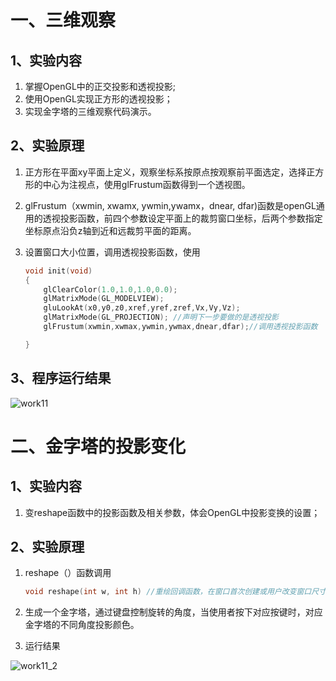 # 一、三维观察

## 1、实验内容

1. 掌握OpenGL中的正交投影和透视投影;
2. 使用OpenGL实现正方形的透视投影；
3. 实现金字塔的三维观察代码演示。

## 2、实验原理

1. 正方形在平面xy平面上定义，观察坐标系按原点按观察前平面选定，选择正方形的中心为注视点，使用glFrustum函数得到一个透视图。

2. glFrustum（xwmin, xwamx, ywmin,ywamx，dnear, dfar)函数是openGL通用的透视投影函数，前四个参数设定平面上的裁剪窗口坐标，后两个参数指定坐标原点沿负z轴到近和远裁剪平面的距离。

   

3. 设置窗口大小位置，调用透视投影函数，使用

   ```c++
   void init(void)
   {
       glClearColor(1.0,1.0,1.0,0.0);
       glMatrixMode(GL_MODELVIEW); 
       gluLookAt(x0,y0,z0,xref,yref,zref,Vx,Vy,Vz);
       glMatrixMode(GL_PROJECTION); //声明下一步要做的是透视投影
       glFrustum(xwmin,xwmax,ywmin,ywmax,dnear,dfar);//调用透视投影函数
   
   }
   ```



## 3、程序运行结果

![work11](https://user-images.githubusercontent.com/86522948/174921456-094946b7-0542-4a8c-84e2-fe53db693e1c.png)



# 二、金字塔的投影变化

## 1、实验内容

1. 变reshape函数中的投影函数及相关参数，体会OpenGL中投影变换的设置；

## 2、实验原理

1. reshape（）函数调用

   ```c++
   void reshape(int w, int h) //重绘回调函数，在窗口首次创建或用户改变窗口尺寸时被调用
   ```

2. 生成一个金字塔，通过键盘控制旋转的角度，当使用者按下对应按键时，对应金字塔的不同角度投影颜色。

3. 运行结果

![work11_2](https://user-images.githubusercontent.com/86522948/174921638-84820af6-96aa-4ade-a6f7-62bd04b60737.png)